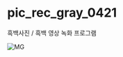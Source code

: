 # pic_rec_gray_0421

흑백사진 / 흑백 영상 녹화 프로그램

![MG](https://user-images.githubusercontent.com/126745119/233527665-b9af04bf-1d80-4c92-94e9-e1de2220c064.jpg)
